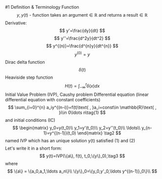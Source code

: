 #1 Definition & Terminology
Function
$$
y,y(t)\text{ - function takes an argument}\in\mathbb{R}\text{ and returns a result}\in\mathbb{R}
$$
Derivative:
$$
y'=\frac{dy}{dt}
$$
$$
y''=\frac{d^2y}{dt^2}
$$
$$
y^{(n)}=\frac{d^{n}y}{dt^{n}}
$$
$$
y^{(0)}=y
$$
Dirac delta function
$$
\delta(t)
$$
Heaviside step function
$$
H(t)=\int_{-\infty}^t \delta(x)dx
$$
Initial Value Problem (IVP), Caushy problem
Differential equation (linear differential equation with constant coefficients)
$$
\sum_{i=0}^{n} a_iy^{(n-i)}=f(t)\text{ , }a_i=const\in \mathbb{R}\text{ , }i\in 0\ldots n\tag{1}
$$
and initial conditions (IC)
$$
\begin{matrix}
y_0=y(t_0)\\
y_1=y'(t_0)\\
y_2=y''(t_0)\\
\ldots\\
y_{n-1}=y^{(n-1)}(t_0)
\end{matrix}
\tag2
$$
named IVP which has an unique solution y(t) satisfied (1) and (2)
$$
$$
Let's write it in a short form:
$$
y(t)=IVP(\{a\}, f(t), t_0,\{y\}_0),\tag3
$$
where
$$
\{a\} = \{a_0,a_1,\ldots a_n\}\\
\{y\}_0=\{y_0,y'_0,\ldots y^{(n-1)}_0\}\\
$$
